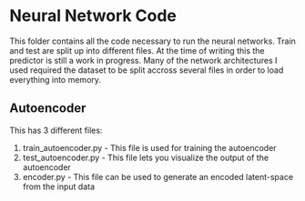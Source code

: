 # Neural Network Code

This folder contains all the code necessary to run the neural networks. Train and test are split up into different files. At the time of writing this the predictor is still a work in progress. Many of the network architectures I used required the dataset to be split accross several files in order to load everything into memory.

## Autoencoder
This has 3 different files:
1. train_autoencoder.py - This file is used for training the autoencoder
2. test_autoencoder.py - This file lets you visualize the output of the autoencoder
3. encoder.py - This file can be used to generate an encoded latent-space from the input data